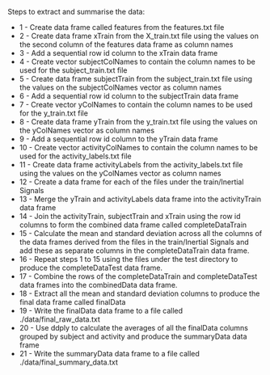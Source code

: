 Steps to extract and summarise the data:

* 1 - Create data frame called features from the features.txt file  
* 2 - Create data frame xTrain from the X_train.txt file using the values on the second column of the features data frame as column names
* 3 - Add a sequential row id column to the xTrain data frame
* 4 - Create vector subjectColNames to contain the column names to be used for the subject_train.txt file
* 5 - Create data frame subjectTrain from the subject_train.txt file using the values on the subjectColNames vector as column names
* 6 - Add a sequential row id column  to the subjectTrain data frame
* 7 - Create vector yColNames to contain the column names to be used for the y_train.txt file
* 8 - Create data frame yTrain from the y_train.txt file using the values on the yColNames vector as column names
* 9 - Add a sequential row id column  to the yTrain data frame
* 10 - Create vector activityColNames to contain the column names to be used for the activity_labels.txt file
* 11 - Create data frame activityLabels from the activity_labels.txt file using the values on the yColNames vector as column names
* 12 - Create a data frame for each of the files under the train/Inertial Signals
* 13 - Merge the yTrain and activityLabels data frame into the activityTrain data frame
* 14 - Join the activityTrain, subjectTrain and xTrain using the row id columns to form the combined data frame called completeDataTrain
* 15 - Calculate the mean and standard deviation across all the columns of the data frames derived from the files in the train/Inertial Signals and add these as separate columns in the completeDataTrain data frame.
* 16 - Repeat steps 1 to 15 using the files under the test directory to produce the completeDataTest data frame.
* 17 - Combine the rows of the completeDataTrain and completeDataTest data frames into the combinedData data frame.
* 18 - Extract all the mean and standard deviation columns to produce the final data frame called finalData
* 19 - Write the finalData data frame to a file called ./data/final_raw_data.txt
* 20 - Use ddply to calculate the averages of all the finalData columns grouped by subject and activity and produce the summaryData data frame
* 21 - Write the summaryData data frame to a file called ./data/final_summary_data.txt



